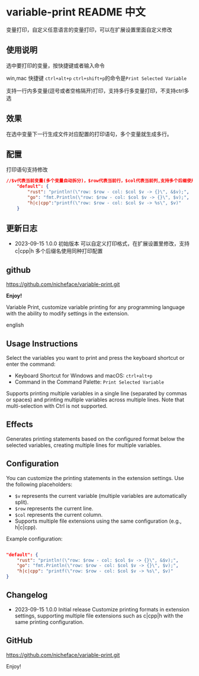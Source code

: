 # variable-print README 中文

变量打印，自定义任意语言的变量打印，可以在扩展设置里面自定义修改

## 使用说明

选中要打印的变量，按快捷键或者输入命令

win,mac 快捷键 `ctrl+alt+p`
`ctrl+shift+p`的命令是`Print Selected Variable`

支持一行内多变量(逗号或者空格隔开)打印，支持多行多变量打印，不支持ctrl多选

## 效果

在选中变量下一行生成文件对应配置的打印语句，多个变量就生成多行。

## 配置

打印语句支持修改

```json
//$v代表当前变量(多个变量自动拆分)，$row代表当前行，$col代表当前列,支持多个后缀使用同种配置 h|c|cpp
    "default": {
        "rust": "println!(\"row: $row - col: $col $v -> {}\", &$v);",
        "go": "fmt.Println(\"row: $row - col: $col $v -> {}\", $v);",
        "h|c|cpp":"printf(\"row: $row - col: $col $v -> %s\", $v)"
    }
```

## 更新日志

* 2023-09-15 1.0.0 初始版本
可以自定义打印格式，在扩展设置里修改，支持 c|cpp|h 多个后缀名使用同种打印配置

## github

<https://github.com/nicheface/variable-print.git>

**Enjoy!**

Variable Print, customize variable printing for any programming language with the ability to modify settings in the extension.

english

## Usage Instructions

Select the variables you want to print and press the keyboard shortcut or enter the command:

  - Keyboard Shortcut for Windows and macOS: `ctrl+alt+p`
  - Command in the Command Palette: `Print Selected Variable`

Supports printing multiple variables in a single line (separated by commas or spaces) and printing multiple variables across multiple lines. Note that multi-selection with Ctrl is not supported.

## Effects

Generates printing statements based on the configured format below the selected variables, creating multiple lines for multiple variables.

## Configuration

You can customize the printing statements in the extension settings. Use the following placeholders:

  - `$v` represents the current variable (multiple variables are automatically split).
  - `$row` represents the current line.
  - `$col` represents the current column.
  - Supports multiple file extensions using the same configuration (e.g., h|c|cpp).

Example configuration:

```json

"default": {
    "rust": "println!(\"row: $row - col: $col $v -> {}\", &$v);",
    "go": "fmt.Println(\"row: $row - col: $col $v -> {}\", $v);",
    "h|c|cpp": "printf(\"row: $row - col: $col $v -> %s\", $v)"
}
```

## Changelog

  - 2023-09-15 1.0.0 Initial release
Customize printing formats in extension settings, supporting multiple file extensions such as c|cpp|h with the same printing configuration.

## GitHub

<https://github.com/nicheface/variable-print.git>

Enjoy!